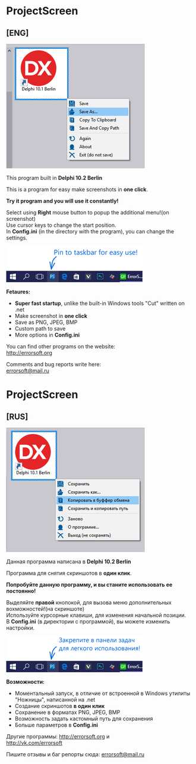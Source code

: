 # ProjectScreen
## **[ENG]**  
![Screenshot](Screenshot_en.png)

This program built in **Delphi 10.2 Berlin**

This is a program for easy make screenshots in **one click**.

**Try it program and you will use it constantly!**

Select using **Right** mouse button to popup the additional menu!(on screenshot)  
Use cursor keys to change the start position.  
In **Config.ini** (in the directory with the program), you can change the settings.  

![Pin to taskbar](PinToTaskbar_en.png)

**Fetaures:**  
* **Super fast startup**, unlike the built-in Windows tools "Cut" written on .net
* Make screenshot in **one click**
* Save as PNG, JPEG, BMP
* Custom path to save
* More options in **Config.ini**

You can find other programs on the website:  
http://errorsoft.org

Comments and bug reports write here:  
errorsoft@mail.ru

# ProjectScreen
## **[RUS]**  
![Screenshot](Screenshot_ru.png)

Данная программа написана в **Delphi 10.2 Berlin**

Программа для снятия скриншотов в **один клик**.

**Попробуйте данную программу, и вы станите использовать ее постоянно!**

Выделяйте **правой** кнопокой, для вызова меню дополнительных вохможностей!(на скриншоте)  
Используйте курсорные клавиши, для изменения начальной позиции.  
В **Config.ini** (в директории с программой), вы можете изменить настройки.  

![Pin to taskbar](PinToTaskbar_ru.png)

**Возможности:**  
* Моментальный запуск, в отличие от встроенной в Windows утилиты "Ножницы", написанной на .net
* Создание скриншотов **в один клик**
* Сохранение в форматах PNG, JPEG, BMP
* Возможность задать кастомный путь для сохранения
* Больше параметров в **Config.ini**

Другие программы:
http://errorsoft.org и  
http://vk.com/errorsoft

Пишите отзывы и баг репорты сюда:
errorsoft@mail.ru

